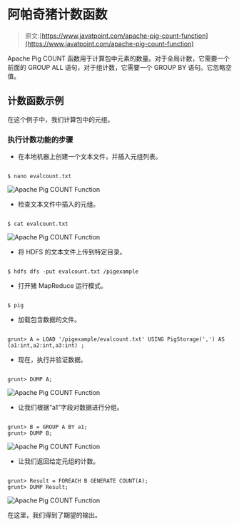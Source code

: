 # 阿帕奇猪计数函数

> 原文:[https://www.javatpoint.com/apache-pig-count-function](https://www.javatpoint.com/apache-pig-count-function)

Apache Pig COUNT 函数用于计算包中元素的数量。对于全局计数，它需要一个前面的 GROUP ALL 语句，对于组计数，它需要一个 GROUP BY 语句。它忽略空值。

## 计数函数示例

在这个例子中，我们计算包中的元组。

### 执行计数功能的步骤

*   在本地机器上创建一个文本文件，并插入元组列表。

```

$ nano evalcount.txt

```

![Apache Pig COUNT Function](../Images/3d183942d48bc8e8941465065c3a10a8.png)

*   检查文本文件中插入的元组。

```

$ cat evalcount.txt

```

![Apache Pig COUNT Function](../Images/c9fd56333c54dc2a71558fe156e79819.png)

*   将 HDFS 的文本文件上传到特定目录。

```

$ hdfs dfs -put evalcount.txt /pigexample

```

*   打开猪 MapReduce 运行模式。

```

$ pig

```

*   加载包含数据的文件。

```

grunt> A = LOAD '/pigexample/evalcount.txt' USING PigStorage(',') AS (a1:int,a2:int,a3:int) ;

```

*   现在，执行并验证数据。

```

grunt> DUMP A;

```

![Apache Pig COUNT Function](../Images/f32162b7be50fc9babc07df8b47af172.png)

*   让我们根据“a1”字段对数据进行分组。

```

grunt> B = GROUP A BY a1; 
grunt> DUMP B;

```

![Apache Pig COUNT Function](../Images/9586c2348dc53ff69946afa933b8bf51.png)

*   让我们返回给定元组的计数。

```

grunt> Result = FOREACH B GENERATE COUNT(A);
grunt> DUMP Result;

```

![Apache Pig COUNT Function](../Images/67afb6a48706534753b282bd376129f5.png)

在这里，我们得到了期望的输出。